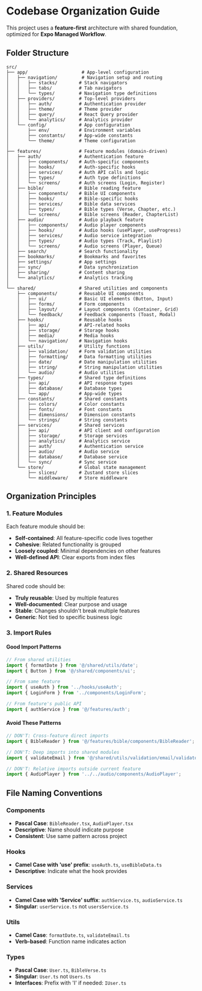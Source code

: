# Codebase Organization Guide

This project uses a **feature-first** architecture with shared foundation, optimized for **Expo Managed Workflow**.

## Folder Structure

```
src/
├── app/                    # App-level configuration
│   ├── navigation/         # Navigation setup and routing
│   │   ├── stacks/        # Stack navigators
│   │   ├── tabs/          # Tab navigators
│   │   └── types/         # Navigation type definitions
│   ├── providers/         # Top-level providers
│   │   ├── auth/          # Authentication provider
│   │   ├── theme/         # Theme provider
│   │   ├── query/         # React Query provider
│   │   └── analytics/     # Analytics provider
│   └── config/            # App configuration
│       ├── env/           # Environment variables
│       ├── constants/     # App-wide constants
│       └── theme/         # Theme configuration
│
├── features/              # Feature modules (domain-driven)
│   ├── auth/              # Authentication feature
│   │   ├── components/    # Auth-specific components
│   │   ├── hooks/         # Auth-specific hooks
│   │   ├── services/      # Auth API calls and logic
│   │   ├── types/         # Auth type definitions
│   │   └── screens/       # Auth screens (Login, Register)
│   ├── bible/             # Bible reading feature
│   │   ├── components/    # Bible UI components
│   │   ├── hooks/         # Bible-specific hooks
│   │   ├── services/      # Bible data services
│   │   ├── types/         # Bible types (Verse, Chapter, etc.)
│   │   └── screens/       # Bible screens (Reader, ChapterList)
│   ├── audio/             # Audio playback feature
│   │   ├── components/    # Audio player components
│   │   ├── hooks/         # Audio hooks (usePlayer, useProgress)
│   │   ├── services/      # Audio service integration
│   │   ├── types/         # Audio types (Track, Playlist)
│   │   └── screens/       # Audio screens (Player, Queue)
│   ├── search/            # Search functionality
│   ├── bookmarks/         # Bookmarks and favorites
│   ├── settings/          # App settings
│   ├── sync/              # Data synchronization
│   ├── sharing/           # Content sharing
│   └── analytics/         # Analytics tracking
│
└── shared/                # Shared utilities and components
    ├── components/        # Reusable UI components
    │   ├── ui/            # Basic UI elements (Button, Input)
    │   ├── forms/         # Form components
    │   ├── layout/        # Layout components (Container, Grid)
    │   └── feedback/      # Feedback components (Toast, Modal)
    ├── hooks/             # Reusable hooks
    │   ├── api/           # API-related hooks
    │   ├── storage/       # Storage hooks
    │   ├── media/         # Media hooks
    │   └── navigation/    # Navigation hooks
    ├── utils/             # Utility functions
    │   ├── validation/    # Form validation utilities
    │   ├── formatting/    # Data formatting utilities
    │   ├── date/          # Date manipulation utilities
    │   ├── string/        # String manipulation utilities
    │   └── audio/         # Audio utilities
    ├── types/             # Shared type definitions
    │   ├── api/           # API response types
    │   ├── database/      # Database types
    │   └── app/           # App-wide types
    ├── constants/         # Shared constants
    │   ├── colors/        # Color constants
    │   ├── fonts/         # Font constants
    │   ├── dimensions/    # Dimension constants
    │   └── strings/       # String constants
    ├── services/          # Shared services
    │   ├── api/           # API client and configuration
    │   ├── storage/       # Storage services
    │   ├── analytics/     # Analytics service
    │   ├── auth/          # Authentication service
    │   ├── audio/         # Audio service
    │   ├── database/      # Database service
    │   └── sync/          # Sync service
    └── store/             # Global state management
        ├── slices/        # Zustand store slices
        └── middleware/    # Store middleware
```

## Organization Principles

### 1. Feature Modules

Each feature module should be:

- **Self-contained**: All feature-specific code lives together
- **Cohesive**: Related functionality is grouped
- **Loosely coupled**: Minimal dependencies on other features
- **Well-defined API**: Clear exports from index files

### 2. Shared Resources

Shared code should be:

- **Truly reusable**: Used by multiple features
- **Well-documented**: Clear purpose and usage
- **Stable**: Changes shouldn't break multiple features
- **Generic**: Not tied to specific business logic

### 3. Import Rules

#### Good Import Patterns

```typescript
// From shared utilities
import { formatDate } from '@/shared/utils/date';
import { Button } from '@/shared/components/ui';

// From same feature
import { useAuth } from '../hooks/useAuth';
import { LoginForm } from '../components/LoginForm';

// From feature's public API
import { authService } from '@/features/auth';
```

#### Avoid These Patterns

```typescript
// DON'T: Cross-feature direct imports
import { BibleReader } from '@/features/bible/components/BibleReader';

// DON'T: Deep imports into shared modules
import { validateEmail } from '@/shared/utils/validation/email/validator';

// DON'T: Relative imports outside current feature
import { AudioPlayer } from '../../audio/components/AudioPlayer';
```

## File Naming Conventions

### Components

- **Pascal Case**: `BibleReader.tsx`, `AudioPlayer.tsx`
- **Descriptive**: Name should indicate purpose
- **Consistent**: Use same pattern across project

### Hooks

- **Camel Case with 'use' prefix**: `useAuth.ts`, `useBibleData.ts`
- **Descriptive**: Indicate what the hook provides

### Services

- **Camel Case with 'Service' suffix**: `authService.ts`, `audioService.ts`
- **Singular**: `userService.ts` not `usersService.ts`

### Utils

- **Camel Case**: `formatDate.ts`, `validateEmail.ts`
- **Verb-based**: Function name indicates action

### Types

- **Pascal Case**: `User.ts`, `BibleVerse.ts`
- **Singular**: `User.ts` not `Users.ts`
- **Interfaces**: Prefix with 'I' if needed: `IUser.ts`
